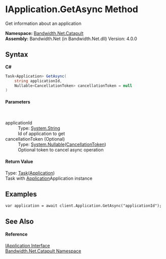 ﻿# IApplication.GetAsync Method 
 

Get information about an application

**Namespace:**&nbsp;<a href ="N_Bandwidth_Net_Catapult.md">Bandwidth.Net.Catapult</a><br />**Assembly:**&nbsp;Bandwidth.Net (in Bandwidth.Net.dll) Version: 4.0.0

## Syntax

**C#**<br />
``` C#
Task<Application> GetAsync(
	string applicationId,
	Nullable<CancellationToken> cancellationToken = null
)
```


#### Parameters
&nbsp;<dl><dt>applicationId</dt><dd>Type: <a href="http://msdn2.microsoft.com/en-us/library/s1wwdcbf" target="_blank">System.String</a><br />Id of application to get</dd><dt>cancellationToken (Optional)</dt><dd>Type: <a href="http://msdn2.microsoft.com/en-us/library/b3h38hb0" target="_blank">System.Nullable</a>(<a href="http://msdn2.microsoft.com/en-us/library/dd384802" target="_blank">CancellationToken</a>)<br />Optional token to cancel async operation</dd></dl>

#### Return Value
Type: <a href="http://msdn2.microsoft.com/en-us/library/dd321424" target="_blank">Task</a>(<a href ="T_Bandwidth_Net_Catapult_Application.md">Application</a>)<br />Task with <a href ="T_Bandwidth_Net_Catapult_Application.md">Application</a>Application instance

## Examples

```
var application = await client.Application.GetAsync("applicationId");
```


## See Also


#### Reference
<a href ="T_Bandwidth_Net_Catapult_IApplication.md">IApplication Interface</a><br /><a href ="N_Bandwidth_Net_Catapult.md">Bandwidth.Net.Catapult Namespace</a><br />
